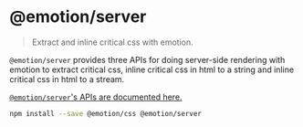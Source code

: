 # @emotion/server

> Extract and inline critical css with emotion.

`@emotion/server` provides three APIs for doing server-side rendering with emotion to extract critical css, inline critical css in html to a string and inline critical css in html to a stream.

[`@emotion/server`'s APIs are documented here.](https://emotion.sh/docs/ssr)

```bash
npm install --save @emotion/css @emotion/server
```
